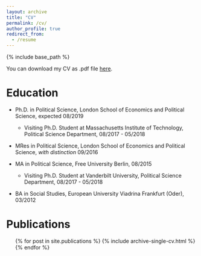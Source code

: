 ```yaml
---
layout: archive
title: "CV"
permalink: /cv/
author_profile: true
redirect_from:
  - /resume
---
```


{% include base_path %}

You can download my CV as .pdf file [here](https://github.com/jstuckatz/janstuckatz/blob/master/files/CV_EN_full_web.pdf).

Education
======
* Ph.D. in Political Science, London School of Economics and Political Science, expected 08/2019
  * Visiting Ph.D. Student at Massachusetts Institute of Technology, Political Science Department, 08/2017 - 05/2018

* MRes in Political Science, London School of Economics and Political Science, _with distinction_ 09/2016
 
* MA in Political Science, Free University Berlin, 08/2015
  * Visiting Ph.D. Student at Vanderbilt University, Political Science Department,  08/2017 - 05/2018
  
* BA in Social Studies, European University Viadrina Frankfurt (Oder), 03/2012

  


Publications
======
  <ul>{% for post in site.publications %}
    {% include archive-single-cv.html %}
  {% endfor %}</ul>
